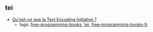 tei
---
* [Qu'est-ce que la Text Encoding Initiative ?](http://books.openedition.org/oep/1237)
    * tags: [free-programming-books](../tags/free-programming-books.md), [tei](../tags/tei.md), [free-programming-books-fr](../tags/free-programming-books-fr.md)
